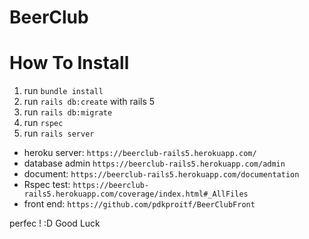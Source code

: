 # BeerClub

# How To Install
1. run `bundle install`
2. run `rails db:create` with rails 5
3. run `rails db:migrate`
4. run `rspec`
5. run `rails server`


- heroku server: `https://beerclub-rails5.herokuapp.com/`
- database admin `https://beerclub-rails5.herokuapp.com/admin`
- document: `https://beerclub-rails5.herokuapp.com/documentation`
- Rspec test: `https://beerclub-rails5.herokuapp.com/coverage/index.html#_AllFiles`
- front end: `https://github.com/pdkproitf/BeerClubFront`


perfec ! :D 
Good Luck

